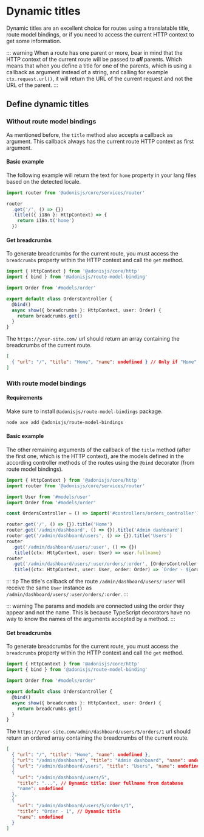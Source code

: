 # Dynamic titles

Dynamic titles are an excellent choice for routes using a translatable title, route model bindings, or if you need to access the current HTTP context to get some information.

::: warning
When a route has one parent or more, bear in mind that the HTTP context of the current route will be passed to **_all_** parents. Which means that when you define a title for one of the parents, which is using a callback as argument instead of a string, and calling for example `ctx.request.url()`, it will return the URL of the current request and not the URL of the parent.
:::

## Define dynamic titles

### Without route model bindings

As mentioned before, the `title` method also accepts a callback as argument. This callback always has the current route HTTP context as first argument.

#### Basic example

The following example will return the text for `home` property in your lang files based on the detected locale.

```ts
import router from '@adonisjs/core/services/router'

router
  .get('/', () => {})
  .title(({ i18n }: HttpContext) => {
    return i18n.t('home')
  })
```

#### Get breadcrumbs

To generate breadcrumbs for the current route, you must access the `breadcrumbs` property within the HTTP context and call the `get` method.

```typescript
import { HttpContext } from '@adonisjs/core/http'
import { bind } from '@adonisjs/route-model-binding'

import Order from '#models/order'

export default class OrdersController {
  @bind()
  async show({ breadcrumbs }: HttpContext, user: Order) {
    return breadcrumbs.get()
  }
}
```

The `https://your-site.com/` url should return an array containing the breadcrumbs of the current route.

```json
[
  { "url": "/", "title": "Home", "name": undefined } // Only if "Home" is actually defined in my lang file
]
```

### With route model bindings

#### Requirements

Make sure to install `@adonisjs/route-model-bindings` package.

```sh
node ace add @adonisjs/route-model-bindings
```

#### Basic example

The other remaining arguments of the callback of the `title` method (after the first one, which is the HTTP context), are the models defined in the according controller methods of the routes using the `@bind` decorator (from route model bindings).

```typescript
import { HttpContext } from '@adonisjs/core/http'
import router from '@adonisjs/core/services/router'

import User from '#models/user'
import Order from '#models/order'

const OrdersController = () => import('#controllers/orders_controller')

router.get('/', () => {}).title('Home')
router.get('/admin/dashboard', () => {}).title('Admin dashboard')
router.get('/admin/dashboard/users', () => {}).title('Users')
router
  .get('/admin/dashboard/users/:user', () => {})
  .title((ctx: HttpContext, user: User) => user.fullname)
router
  .get('/admin/dashboard/users/:user/orders/:order', [OrdersController, 'show'])
  .title((ctx: HttpContext, user: User, order: Order) => `Order - ${order.id}`)
```

::: tip
The title's callback of the route `/admin/dashboard/users/:user` will receive the same `User` instance as `/admin/dashboard/users/:user/orders/:order`.
:::

::: warning
The params and models are connected using the order they appear and not the name. This is because TypeScript decorators have no way to know the names of the arguments accepted by a method.
:::

#### Get breadcrumbs

To generate breadcrumbs for the current route, you must access the `breadcrumbs` property within the HTTP context and call the `get` method.

```typescript
import { HttpContext } from '@adonisjs/core/http'
import { bind } from '@adonisjs/route-model-binding'

import Order from '#models/order'

export default class OrdersController {
  @bind()
  async show({ breadcrumbs }: HttpContext, user: Order) {
    return breadcrumbs.get()
  }
}
```

The `https://your-site.com/admin/dashboard/users/5/orders/1` url should return an ordered array containing the breadcrumbs of the current route.

```json
[
  { "url": "/", "title": "Home", "name": undefined },
  { "url": "/admin/dashboard", "title": "Admin dashboard", "name": undefined },
  { "url": "/admin/dashboard/users", "title": "Users", "name": undefined },
  {
    "url": "/admin/dashboard/users/5",
    "title": "...", // Dynamic title: User fullname from database
    "name": undefined
  },
  {
    "url": "/admin/dashboard/users/5/orders/1",
    "title": "Order - 1", // Dynamic title
    "name": undefined
  }
]
```
